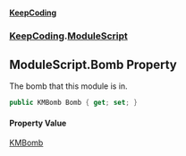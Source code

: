 #### [KeepCoding](index.md 'index')
### [KeepCoding](KeepCoding.md 'KeepCoding').[ModuleScript](KeepCoding_ModuleScript.md 'KeepCoding.ModuleScript')
## ModuleScript.Bomb Property
The bomb that this module is in.  
```csharp
public KMBomb Bomb { get; set; }
```
#### Property Value
[KMBomb](https://docs.microsoft.com/en-us/dotnet/api/KMBomb 'KMBomb')
